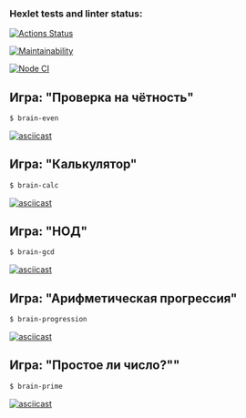 ### Hexlet tests and linter status:
[![Actions Status](https://github.com/mn81566/frontend-project-lvl1/workflows/hexlet-check/badge.svg)](https://github.com/mn81566/frontend-project-lvl1/actions)

<!-- [![Maintainability](https://api.codeclimate.com/v1/badges/a99a88d28ad37a79dbf6/maintainability)](https://codeclimate.com/github/codeclimate/codeclimate/maintainability) -->
[![Maintainability](https://api.codeclimate.com/v1/badges/0fb347df8859e451b309/maintainability)](https://codeclimate.com/github/mn81566/frontend-project-lvl1/maintainability)

[![Node CI](https://github.com/mn81566/frontend-project-lvl1/workflows/Node%20CI/badge.svg)](https://github.com/mn81566/frontend-project-lvl1/actions)



## Игра: "Проверка на чётность"
```sh
$ brain-even
```

[![asciicast](https://asciinema.org/a/clyfXWGx26KoRuqYzf9S0eCpi.svg)](https://asciinema.org/a/clyfXWGx26KoRuqYzf9S0eCpi)



## Игра: "Калькулятор"
```sh
$ brain-calc
```

[![asciicast](https://asciinema.org/a/p2Gw7HL0hpuDCXfsgobNOhcgx.svg)](https://asciinema.org/a/p2Gw7HL0hpuDCXfsgobNOhcgx)



## Игра: "НОД"
```sh
$ brain-gcd
```

[![asciicast](https://asciinema.org/a/w7XBwSFWmdZwlM2LYK7rLUHVU.svg)](https://asciinema.org/a/w7XBwSFWmdZwlM2LYK7rLUHVU)



## Игра: "Арифметическая прогрессия"
```sh
$ brain-progression
```

[![asciicast](https://asciinema.org/a/fBizXMaKMVjxFAjZZjD0jLsqP.svg)](https://asciinema.org/a/fBizXMaKMVjxFAjZZjD0jLsqP)



## Игра: "Простое ли число?""
```sh
$ brain-prime
```

[![asciicast](https://asciinema.org/a/BenYKUgpad6pPjrPgeQynjGUX.svg)](https://asciinema.org/a/BenYKUgpad6pPjrPgeQynjGUX)